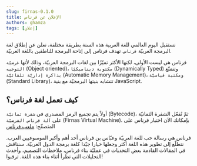 ```yaml
---
slug: firnas-0.1.0
title: الإعلان عن فرناس
authors: ghamza
tags: [إعلان]
---
```


نستقبل اليوم العالمي للغة العربية هذه السنة بطريقة مختلفة، نعلن عن إطلاق لغة البرمجة العربيّة `فرناس`. تهدف فرناس إلى إتاحة البرمجة للناطقين باللغة العربيّة.

<!--truncate-->

 فرناس هي ليست الأولى، لكنها الأكثر تميّزًا بين لغات البرمجة العربيّة، وذلك لأنها `غرضيّة التوجيه` (Object oriented)، `مكتوبة ديناميكيًا` (Dynamically Typed) وتتمتّع `بذاكرة إداريّة تلقائيّة` (Automatic Memory Management)، `ومكتبة قياسيّة` (Standard Library)، تتشابه بنيتها البرمجيّة مع بنية JavaScript.

## كيف تعمل لغة فرناس؟

أولاً يتم تجميع الرمز المصدري في `شفرة ثمانيّة` (Bytecode)، ثمّ نُفعّل الشفرة الثمانيّة على `آلة فرناس الفرضيّة` (Firnas Virtual Machine). بإمكانك الآن اختبار فرناس على المتصفّح: [ملعب فرناس](https://play.firnas-lang.dev/)

فرناس هي رسالة حب للغة العربيّة وعبّاس بن فرناس أحد أهم وأكبر الموسوعيين العرب. نتطلّع إلى تطوير هذه اللغة أكثر وجعلها خيارا جيّدا كلغة برمجة الدول العربيّة. سنناقش في المقالات القادمة بعض التحديات في عمليّة بناء فرناس، ملاحظات التصميم، وأحدث التحليلات التي تطرأ أثناء بناء هذه اللغة. ترقبوا!
